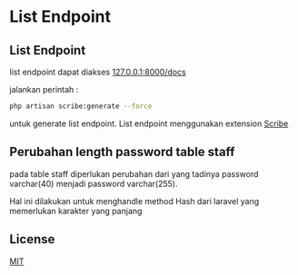 # List Endpoint


## List Endpoint

list endpoint dapat diakses [127.0.0.1:8000/docs](http://127.0.0.1:8000/docs)

jalankan perintah : 
```bash
php artisan scribe:generate --force 
```
untuk generate list endpoint. List endpoint menggunakan extension [Scribe](https://scribe.knuckles.wtf/laravel/)

## Perubahan length password table staff
pada table staff diperlukan perubahan dari yang tadinya password varchar(40) menjadi password varchar(255).

Hal ini dilakukan untuk menghandle method Hash dari laravel yang memerlukan karakter yang panjang

## License
[MIT](https://choosealicense.com/licenses/mit/)
